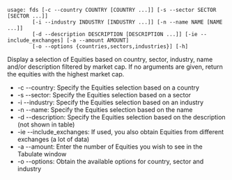 ```
usage: fds [-c --country COUNTRY [COUNTRY ...]] [-s --sector SECTOR [SECTOR ...]]
        [-i --industry INDUSTRY [INDUSTRY ...]] [-n --name NAME [NAME ...]]
        [-d --description DESCRIPTION [DESCRIPTION ...]] [-ie --include_exchanges] [-a --amount AMOUNT]
        [-o --options {countries,sectors,industries}] [-h]
```
Display a selection of Equities based on country, sector, industry, name and/or description filtered by market cap.
If no arguments are given, return the equities with the highest market cap.

* -c --country: Specify the Equities selection based on a country
* -s --sector: Specify the Equities selection based on a sector
* -i --industry: Specify the Equities selection based on an industry
* -n --name: Specify the Equities selection based on the name
* -d --description: Specify the Equities selection based on the description (not shown in table)
* -ie --include_exchanges: If used, you also obtain Equities from different exchanges (a lot of data) 
* -a --amount: Enter the number of Equities you wish to see in the Tabulate window
* -o --options: Obtain the available options for country, sector and industry

